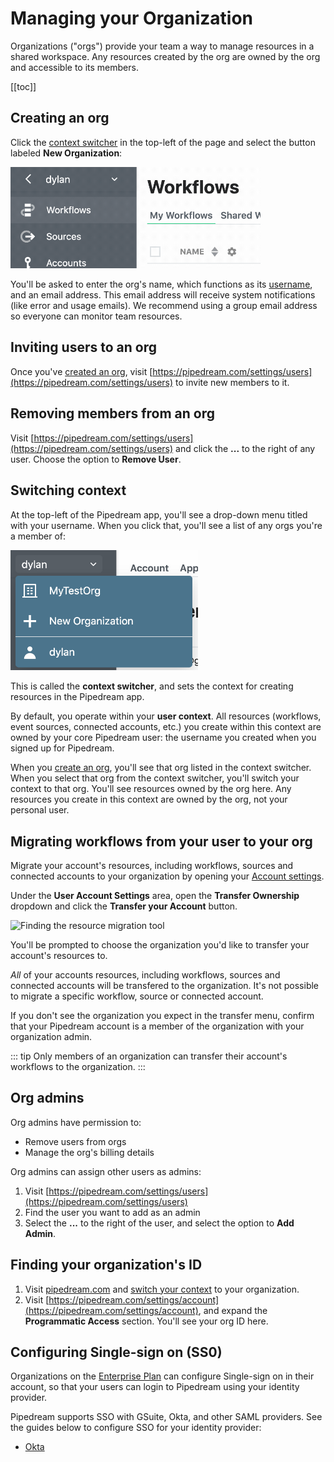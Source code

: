 # Managing your Organization

Organizations ("orgs") provide your team a way to manage resources in a shared workspace. Any resources created by the org are owned by the org and accessible to its members.

[[toc]]

## Creating an org

Click the [context switcher](#switching-context) in the top-left of the page and select the button labeled **New Organization**:

<div>
<img alt="Create a new org" src="./images/create-an-org.gif" width="400px">
</div>

You'll be asked to enter the org's name, which functions as its [username](/user-settings/#account), and an email address. This email address will receive system notifications (like error and usage emails). We recommend using a group email address so everyone can monitor team resources.

## Inviting users to an org

Once you've [created an org](#creating-an-org), visit [https://pipedream.com/settings/users](https://pipedream.com/settings/users) to invite new members to it. 

## Removing members from an org

Visit [https://pipedream.com/settings/users](https://pipedream.com/settings/users) and click the **...** to the right of any user. Choose the option to **Remove User**.

## Switching context

At the top-left of the Pipedream app, you'll see a drop-down menu titled with your username. When you click that, you'll see a list of any orgs you're a member of:

<div>
<img alt="Context switcher" src="./images/context-switcher.png" width="300px">
</div>

This is called the **context switcher**, and sets the context for creating resources in the Pipedream app.

By default, you operate within your **user context**. All resources (workflows, event sources, connected accounts, etc.) you create within this context are owned by your core Pipedream user: the username you created when you signed up for Pipedream.

When you [create an org](#creating-an-org), you'll see that org listed in the context switcher. When you select that org from the context switcher, you'll switch your context to that org. You'll see resources owned by the org here. Any resources you create in this context are owned by the org, not your personal user.

## Migrating workflows from your user to your org

Migrate your account's resources, including workflows, sources and connected accounts to your organization by opening your [Account settings](https://pipedream.com/settings/account).

Under the **User Account Settings** area, open the **Transfer Ownership** dropdown and click the **Transfer your Account** button.

![Finding the resource migration tool](https://res.cloudinary.com/pipedreamin/image/upload/v1658170705/docs/components/CleanShot_2022-07-18_at_14.57.15_2x_nrxj6w.png)

You'll be prompted to choose the organization you'd like to transfer your account's resources to.

_All_ of your accounts resources, including workflows, sources and connected accounts will be transfered to the organization. It's not possible to migrate a specific workflow, source or connected account.

If you don't see the organization you expect in the transfer menu, confirm that your Pipedream account is a member of the organization with your organization admin.

::: tip
Only members of an organization can transfer their account's workflows to the organization.
:::

## Org admins

Org admins have permission to:

- Remove users from orgs
- Manage the org's billing details

Org admins can assign other users as admins:

1. Visit [https://pipedream.com/settings/users](https://pipedream.com/settings/users)
2. Find the user you want to add as an admin
3. Select the **...** to the right of the user, and select the option to **Add Admin**.

## Finding your organization's ID

1. Visit [pipedream.com](https://pipedream.com) and [switch your context](#switching-context) to your organization.
2. Visit [https://pipedream.com/settings/account](https://pipedream.com/settings/account), and expand the **Programmatic Access** section. You'll see your org ID here.

## Configuring Single-sign on (SS0)

Organizations on the [Enterprise Plan](/pricing/#enterprise-plan) can configure Single-sign on in their account, so that your users can login to Pipedream using your identity provider.

Pipedream supports SSO with GSuite, Okta, and other SAML providers. See the guides below to configure SSO for your identity provider:

- [Okta](/orgs/sso/okta/)
